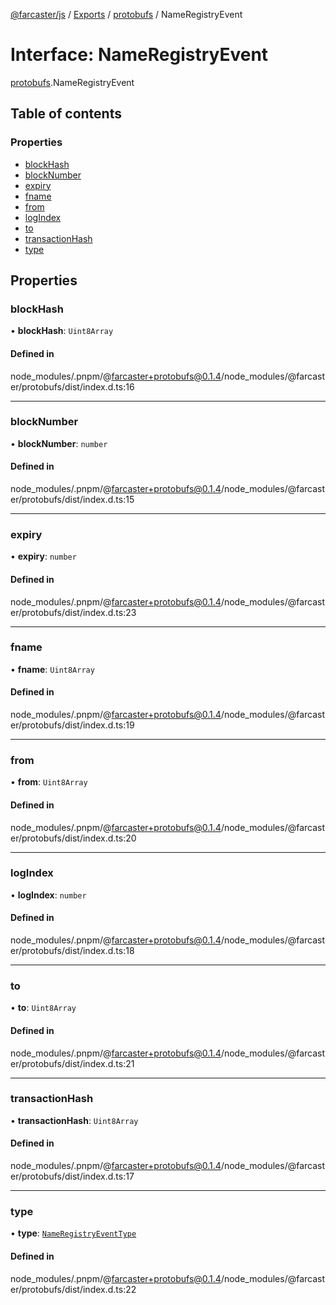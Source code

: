 [@farcaster/js](../README.md) / [Exports](../modules.md) / [protobufs](../modules/protobufs.md) / NameRegistryEvent

# Interface: NameRegistryEvent

[protobufs](../modules/protobufs.md).NameRegistryEvent

## Table of contents

### Properties

- [blockHash](protobufs.NameRegistryEvent.md#blockhash)
- [blockNumber](protobufs.NameRegistryEvent.md#blocknumber)
- [expiry](protobufs.NameRegistryEvent.md#expiry)
- [fname](protobufs.NameRegistryEvent.md#fname)
- [from](protobufs.NameRegistryEvent.md#from)
- [logIndex](protobufs.NameRegistryEvent.md#logindex)
- [to](protobufs.NameRegistryEvent.md#to)
- [transactionHash](protobufs.NameRegistryEvent.md#transactionhash)
- [type](protobufs.NameRegistryEvent.md#type)

## Properties

### blockHash

• **blockHash**: `Uint8Array`

#### Defined in

node_modules/.pnpm/@farcaster+protobufs@0.1.4/node_modules/@farcaster/protobufs/dist/index.d.ts:16

___

### blockNumber

• **blockNumber**: `number`

#### Defined in

node_modules/.pnpm/@farcaster+protobufs@0.1.4/node_modules/@farcaster/protobufs/dist/index.d.ts:15

___

### expiry

• **expiry**: `number`

#### Defined in

node_modules/.pnpm/@farcaster+protobufs@0.1.4/node_modules/@farcaster/protobufs/dist/index.d.ts:23

___

### fname

• **fname**: `Uint8Array`

#### Defined in

node_modules/.pnpm/@farcaster+protobufs@0.1.4/node_modules/@farcaster/protobufs/dist/index.d.ts:19

___

### from

• **from**: `Uint8Array`

#### Defined in

node_modules/.pnpm/@farcaster+protobufs@0.1.4/node_modules/@farcaster/protobufs/dist/index.d.ts:20

___

### logIndex

• **logIndex**: `number`

#### Defined in

node_modules/.pnpm/@farcaster+protobufs@0.1.4/node_modules/@farcaster/protobufs/dist/index.d.ts:18

___

### to

• **to**: `Uint8Array`

#### Defined in

node_modules/.pnpm/@farcaster+protobufs@0.1.4/node_modules/@farcaster/protobufs/dist/index.d.ts:21

___

### transactionHash

• **transactionHash**: `Uint8Array`

#### Defined in

node_modules/.pnpm/@farcaster+protobufs@0.1.4/node_modules/@farcaster/protobufs/dist/index.d.ts:17

___

### type

• **type**: [`NameRegistryEventType`](../enums/protobufs.NameRegistryEventType.md)

#### Defined in

node_modules/.pnpm/@farcaster+protobufs@0.1.4/node_modules/@farcaster/protobufs/dist/index.d.ts:22
